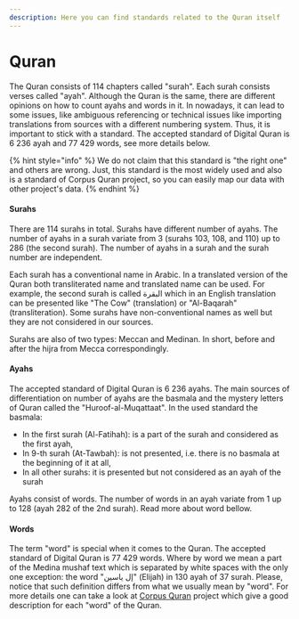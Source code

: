 ```yaml
---
description: Here you can find standards related to the Quran itself
---
```


# Quran

The Quran consists of 114 chapters called "surah". Each surah consists verses called "ayah". Although the Quran is the same, there are different opinions on how to count ayahs and words in it. In nowadays, it can lead to some issues, like ambiguous referencing or technical issues like importing translations from sources with a different numbering system. Thus, it is important to stick with a standard. The accepted standard of Digital Quran is 6 236 ayah and 77 429 words, see more details below. 

{% hint style="info" %}
We do not claim that this standard is "the right one" and others are wrong. Just, this standard is the most widely used and also is a standard of Corpus Quran project, so you can easily map our data with other project's data.
{% endhint %}

#### Surahs

There are 114 surahs in total. Surahs have different number of ayahs. The number of ayahs in a surah variate from 3 \(surahs 103, 108, and 110\) up to 286 \(the second surah\). The number of ayahs in a surah and the surah number are independent.

Each surah has a conventional name in Arabic. In a translated version of the Quran both transliterated name and translated name can be used. For example, the second surah is called البقرة which in an English translation can be presented like "The Cow" \(translation\) or "Al-Baqarah" \(transliteration\). Some surahs have non-conventional names as well but they are not considered in our sources.

Surahs are also of two types: Meccan and Medinan. In short, before and after the hijra from Mecca correspondingly.  


#### Ayahs

The accepted standard of Digital Quran is 6 236 ayahs. The main sources of differentiation on number of ayahs are the basmala and the mystery letters of Quran called the "Huroof-al-Muqattaat". In the used standard the basmala:

* In the first surah \(Al-Fatihah\): is a part of the surah and considered as the first ayah,
* In 9-th surah \(At-Tawbah\): is not presented, i.e. there is no basmala at the beginning of it at all,
* In all other surahs: it is presented but not considered as an ayah of the surah

 Ayahs consist of words. The number of words in an ayah variate from 1 up to 128 \(ayah 282 of the 2nd surah\). Read more about word bellow.

#### Words

The term "word" is special when it comes to the Quran. The accepted standard of Digital Quran is 77 429 words. Where by word we mean a part of the Medina mushaf text which is separated by white spaces with the only one exception:  the word "إل ياسين" \(Elijah\) in 130 ayah of 37 surah. Please, notice that such definition differs from what we usually mean by "word". For more details one can take a look at [Corpus Quran](http://corpus.quran.com/) project which give a good description for each "word" of the Quran.  




